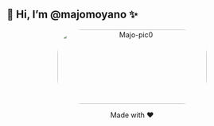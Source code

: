 


 ## 👋 Hi, I’m @majomoyano ✨


 


 

<!---
majomoyano/majomoyano is a  special ✨ repository because its `README.md` (this file) appears on your GitHub profile.
You can click the Preview link to take a look at your changes.
--->



<div align="center">
<img align='center' alt="Majo-pic0" height="150" style="border-radius:50px;" src='https://user-images.githubusercontent.com/5713670/87202985-820dcb80-c2b6-11ea-9f56-7ec461c497c3.gif' width='300"'>
</div>

<p align="center">
  Made with ❤️ 
</p>

